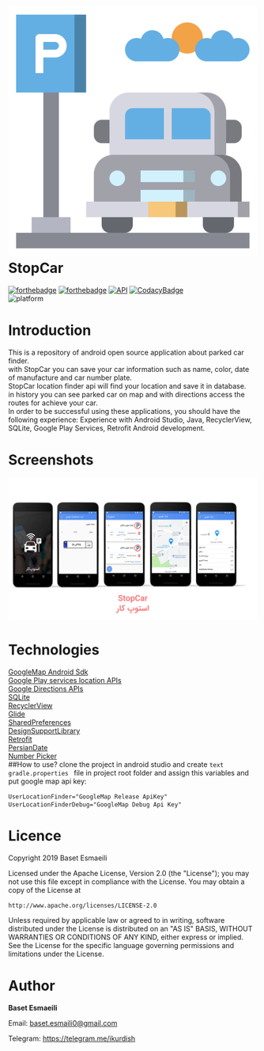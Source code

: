 ![icon](assets/logo.svg)
<br/>
StopCar
==================================
[![forthebadge](https://forthebadge.com/images/badges/built-for-android.svg)](https://forthebadge.com)
[![forthebadge](https://forthebadge.com/images/badges/made-with-java.svg)](https://forthebadge.com)
[![API](https://img.shields.io/badge/API-16%2B-brightgreen.svg?style=flat-square)](https://android-arsenal.com/api?level=16)
[![CodacyBadge](https://api.codacy.com/project/badge/Grade/d2efcfac24a548dc9e2461393eb59de4)](https://www.codacy.com/manual/BasetEsmaeili/StopCar?utm_source=github.com&amp;utm_medium=referral&amp;utm_content=BasetEsmaeili/StopCar&amp;utm_campaign=Badge_Grade)
<br/>
![platform](https://img.shields.io/badge/Platform-Android-green?style=for-the-badge&logo=android)
# Introduction
This is a repository of android open source application about parked car finder.<br/>
with StopCar you can save your car information such as name, color, date of manufacture and car number plate.<br/>StopCar location finder api will find your location and save it in database.<br/>in history you can see parked car on map and with directions access the routes for achieve your car.<br/>
In order to be successful using these applications, you should have the following experience:
Experience with Android Studio, Java, RecyclerView, SQLite, Google Play Services, Retrofit  Android development.

# Screenshots
![icon](assets/screenshots.jpg)
# Technologies
[GoogleMap Android Sdk](https://developers.google.com/maps/documentation/android-sdk/intro)<br/>
[Google Play services location APIs](https://developer.android.com/training/location)<br/>
[Google Directions APIs](https://developers.google.com/maps/documentation/directions/intro)<br/>
[SQLite](https://developer.android.com/training/data-storage/sqlite)<br/>
[RecyclerView](https://developer.android.com/guide/topics/ui/layout/recyclerview)<br/>
[Glide](https://github.com/bumptech/glide)<br/>
[SharedPreferences](https://developer.android.com/training/data-storage/shared-preferences)<br/>
[DesignSupportLibrary](https://developer.android.com/topic/libraries/support-library/packages#design)<br/>
[Retrofit](https://square.github.io/retrofit/)<br/>
[PersianDate](https://github.com/samanzamani/PersianDate)<br/>
[Number Picker](https://github.com/ShawnLin013/NumberPicker)<br/>
##How to use?
clone the project in android studio and create ```text gradle.properties ``` file in project root folder and assign this variables and put google map api key:
```text
UserLocationFinder="GoogleMap Release ApiKey"
UserLocationFinderDebug="GoogleMap Debug Api Key"
```
# Licence
Copyright 2019 Baset Esmaeili

Licensed under the Apache License, Version 2.0 (the "License"); you may not use this file except in compliance with the License. You may obtain a copy of the License at
```text
http://www.apache.org/licenses/LICENSE-2.0
```
Unless required by applicable law or agreed to in writing, software distributed under the License is distributed on an "AS IS" BASIS, WITHOUT WARRANTIES OR CONDITIONS OF ANY KIND, either express or implied. See the License for the specific language governing permissions and limitations under the License.

# Author

**Baset Esmaeili**

Email: baset.esmaili0@gmail.com

Telegram: https://telegram.me/ikurdish

